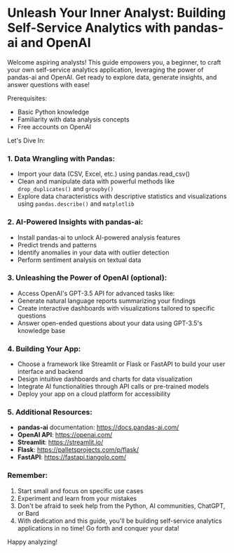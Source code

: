 # Unleash Your Inner Analyst: Building Self-Service Analytics with pandas-ai and OpenAI
Welcome aspiring analysts! This guide empowers you, a beginner, to craft your own self-service analytics application, leveraging the power of pandas-ai and OpenAI. Get ready to explore data, generate insights, and answer questions with ease!

Prerequisites:

* Basic Python knowledge
* Familiarity with data analysis concepts
* Free accounts on OpenAI

Let's Dive In:

### 1. Data Wrangling with Pandas:
* Import your data (CSV, Excel, etc.) using pandas.read_csv()
* Clean and manipulate data with powerful methods like `drop_duplicates()` and `groupby()`
* Explore data characteristics with descriptive statistics and visualizations using `pandas.describe()` and `matplotlib`

### 2. AI-Powered Insights with pandas-ai:
* Install pandas-ai to unlock AI-powered analysis features
* Predict trends and patterns
* Identify anomalies in your data with outlier detection
* Perform sentiment analysis on textual data

### 3. Unleashing the Power of OpenAI (optional):
* Access OpenAI's GPT-3.5 API for advanced tasks like:
* Generate natural language reports summarizing your findings
* Create interactive dashboards with visualizations tailored to specific questions
* Answer open-ended questions about your data using GPT-3.5's knowledge base

### 4. Building Your App:
* Choose a framework like Streamlit or Flask or FastAPI to build your user interface and backend
* Design intuitive dashboards and charts for data visualization
* Integrate AI functionalities through API calls or pre-trained models
* Deploy your app on a cloud platform for accessibility

### 5. Additional Resources:

* **pandas-ai** documentation: https://docs.pandas-ai.com/
* **OpenAI API**: https://openai.com/
* **Streamlit**: https://streamlit.io/
* **Flask**: https://palletsprojects.com/p/flask/
* **FastAPI**: https://fastapi.tiangolo.com/

### Remember:

1. Start small and focus on specific use cases
2. Experiment and learn from your mistakes
3. Don't be afraid to seek help from the Python, AI communities, ChatGPT, or Bard
4. With dedication and this guide, you'll be building self-service analytics applications in no time! Go forth and conquer your data!


Happy analyzing!
